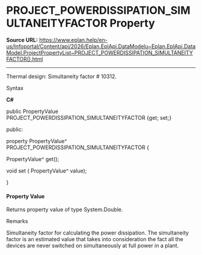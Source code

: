 # PROJECT_POWERDISSIPATION_SIMULTANEITYFACTOR Property

**Source URL:** https://www.eplan.help/en-us/Infoportal/Content/api/2026/Eplan.EplApi.DataModelu~Eplan.EplApi.DataModel.ProjectPropertyList~PROJECT_POWERDISSIPATION_SIMULTANEITYFACTOR().html

---

Thermal design: Simultaneity factor # 10312.

Syntax

**C#**



public PropertyValue PROJECT_POWERDISSIPATION_SIMULTANEITYFACTOR {get; set;}

public:

property PropertyValue^ PROJECT_POWERDISSIPATION_SIMULTANEITYFACTOR {

   PropertyValue^ get();

   void set (    PropertyValue^ value);

}


#### Property Value

Returns property value of type System.Double.

Remarks

Simultaneity factor for calculating the power dissipation. The simultaneity factor is an estimated value that takes into consideration the fact all the devices are never switched on simultaneously at full power in a plant.
